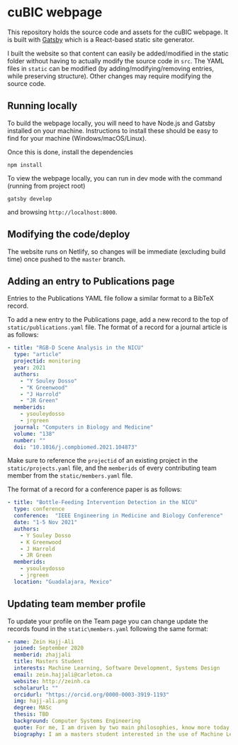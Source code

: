 # cuBIC webpage

This repository holds the source code and assets for the cuBIC webpage. It
is built with [Gatsby](https://www.gatsbyjs.com/) which is a React-based
static site generator.

I built the website so that content can easily be added/modified in the
static folder without having to actually modify the source code in `src`.
The YAML files in `static` can be modified (by adding/modifying/removing entries, while
preserving structure). Other changes may require modifying the source code.

## Running locally

To build the webpage locally, you will need to have Node.js and Gatsby installed
on your machine. Instructions to install these should be easy to find for your
machine (Windows/macOS/Linux).

Once this is done, install the dependencies

```
npm install
```

To view the webpage locally, you can run in dev mode with the command (running
from project root)

```
gatsby develop
```

and browsing `http://localhost:8000`.

## Modifying the code/deploy

The website runs on Netlify, so changes will be immediate (excluding build time)
once pushed to the `master` branch.

## Adding an entry to Publications page

Entries to the Publications YAML file follow a similar format to a BibTeX record.

To add a new entry to the Publications page, add a new record to the top of `static/publications.yaml` file. The format of a record for a journal article is as follows:

```yaml
- title: "RGB-D Scene Analysis in the NICU"
  type: "article"
  projectid: monitoring
  year: 2021
  authors:
    - "Y Souley Dosso"
    - "K Greenwood" 
    - "J Harrold" 
    - "JR Green"
  memberids:
    - ysouleydosso
    - jrgreen
  journal: "Computers in Biology and Medicine"
  volume: "138"
  number: ""
  doi: "10.1016/j.compbiomed.2021.104873"
```

Make sure to reference the `projectid` of an existing project in the `static/projects.yaml` file, and the `memberids` of every contributing team member from the `static/members.yaml` file.

The format of a record for a conference paper is as follows: 

```yaml
- title: "Bottle-Feeding Intervention Detection in the NICU"
  type: conference
  conference:  "IEEE Engineering in Medicine and Biology Conference"
  date: "1-5 Nov 2021"
  authors:
    - Y Souley Dosso
    - K Greenwood
    - J Harrold
    - JR Green
  memberids:
    - ysouleydosso
    - jrgreen
  location: "Guadalajara, Mexico"
```

## Updating team member profile

To update your profile on the Team page you can change update the records found in the `static\members.yaml` following the same format:

```yaml
- name: Zein Hajj-Ali
  joined: September 2020
  memberid: zhajjali
  title: Masters Student
  interests: Machine Learning, Software Development, Systems Design
  email: zein.hajjali@carleton.ca
  website: http://zeinh.ca
  scholarurl: ""
  orcidurl: "https://orcid.org/0000-0003-3919-1193"
  img: hajj-ali.png
  degree: MASc
  thesis: TBD
  background: Computer Systems Engineering
  quote: For me, I am driven by two main philosophies, know more today about the world than I knew yesterday. And along the way, lessen the suffering of others. You'd be surprised how far that gets you. (Neil deGrasse Tyson)
  biography: I am a masters student interested in the use of Machine Learning in a wide range of applications. I would like to play a part in advancing the practical uses of machine learning and artificial intelligence as a whole in the medical field. I have an inclination towards academics and learning, and a desire to share my love of engineering with the world. Aside from that, I try to spend as much time as possible outdoors in the sun.
```